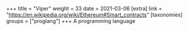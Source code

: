+++
title = "Viper"
weight = 33
date = 2021-03-06
[extra]
link = "https://en.wikipedia.org/wiki/Ethereum#Smart_contracts"
[taxonomies]
groups = ["proglang"]
+++
A programming language


